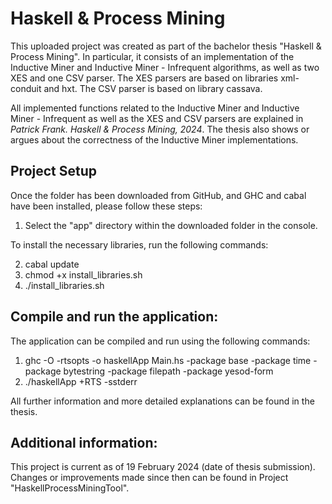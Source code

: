 # Haskell & Process Mining

This uploaded project was created as part of the bachelor thesis "Haskell & Process Mining".
In particular, it consists of an implementation of the Inductive Miner and Inductive Miner - Infrequent algorithms, as well as two XES and one CSV parser.
The XES parsers are based on libraries xml-conduit and hxt.
The CSV parser is based on library cassava.

All implemented functions related to the Inductive Miner and Inductive Miner - Infrequent as well as the XES and CSV parsers are explained in *Patrick Frank. Haskell & Process Mining, 2024*.
The thesis also shows or argues about the correctness of the Inductive Miner implementations.


## Project Setup

Once the folder has been downloaded from GitHub, and GHC and cabal have been installed, please follow these steps:

1. Select the "app" directory within the downloaded folder in the console.

To install the necessary libraries, run the following commands: 

2. cabal update
3. chmod +x install_libraries.sh 
3. ./install_libraries.sh


## Compile and run the application: 

The application can be compiled and run using the following commands:

1. ghc -O -rtsopts -o haskellApp Main.hs -package base -package time -package bytestring -package filepath -package yesod-form 
2. ./haskellApp +RTS -sstderr


All further information and more detailed explanations can be found in the thesis.


## Additional information:

This project is current as of 19 February 2024 (date of thesis submission).
Changes or improvements made since then can be found in Project "HaskellProcessMiningTool".
